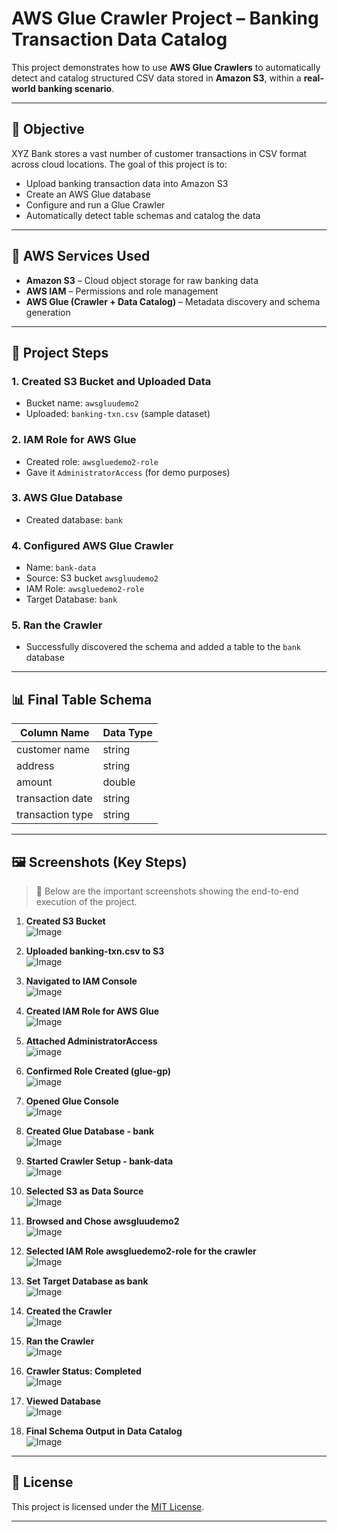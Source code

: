 # AWS Glue Crawler Project – Banking Transaction Data Catalog

This project demonstrates how to use **AWS Glue Crawlers** to automatically detect and catalog structured CSV data stored in **Amazon S3**, within a **real-world banking scenario**.

---

## 🎯 Objective

XYZ Bank stores a vast number of customer transactions in CSV format across cloud locations. The goal of this project is to:
- Upload banking transaction data into Amazon S3
- Create an AWS Glue database
- Configure and run a Glue Crawler
- Automatically detect table schemas and catalog the data

---

## 🧰 AWS Services Used

- **Amazon S3** – Cloud object storage for raw banking data
- **AWS IAM** – Permissions and role management
- **AWS Glue (Crawler + Data Catalog)** – Metadata discovery and schema generation

---

## 📁 Project Steps

### 1. Created S3 Bucket and Uploaded Data
- Bucket name: `awsgluudemo2`
- Uploaded: `banking-txn.csv` (sample dataset)

### 2. IAM Role for AWS Glue
- Created role: `awsgluedemo2-role`
- Gave it `AdministratorAccess` (for demo purposes)

### 3. AWS Glue Database
- Created database: `bank`

### 4. Configured AWS Glue Crawler
- Name: `bank-data`
- Source: S3 bucket `awsgluudemo2`
- IAM Role: `awsgluedemo2-role`
- Target Database: `bank`

### 5. Ran the Crawler
- Successfully discovered the schema and added a table to the `bank` database

---

## 📊 Final Table Schema

| Column Name        | Data Type |
|--------------------|-----------|
| customer name      | string    |
| address            | string    |
| amount             | double    |
| transaction date   | string    |
| transaction type   | string    |

---

## 🖼️ Screenshots (Key Steps)

> 📸 Below are the important screenshots showing the end-to-end execution of the project.

1. **Created S3 Bucket**  
   ![Image](https://github.com/user-attachments/assets/078ca787-08fc-403b-9057-6e7a76b7f797)

2. **Uploaded banking-txn.csv to S3**  
   ![Image](https://github.com/user-attachments/assets/86b33b08-37f7-4966-847a-c2dd0ae9557c)

3. **Navigated to IAM Console**  
   ![Image](https://github.com/user-attachments/assets/f8fa439c-6b11-4e34-a6e6-95125a180bbb)

4. **Created IAM Role for AWS Glue**  
   ![Image](https://github.com/user-attachments/assets/e8036029-1ea9-4ca9-a486-b43bfe9341bb)

5. **Attached AdministratorAccess**  
   ![image](https://github.com/user-attachments/assets/4ac1557c-0649-445c-88f2-d1686684f756)

6. **Confirmed Role Created (glue-gp)**  
   ![image](https://github.com/user-attachments/assets/14042f9f-98e5-4628-8e24-e153b9af1510)

7. **Opened Glue Console**  
   ![Image](https://github.com/user-attachments/assets/2d9e4ef9-102a-46a0-b33e-c8fcecf2f325)

8. **Created Glue Database - bank**  
   ![Image](https://github.com/user-attachments/assets/e966ede5-9224-4563-be1f-ef09fda1c0e2)

9. **Started Crawler Setup - bank-data**  
   ![Image](https://github.com/user-attachments/assets/d9e65417-dc15-4533-bd7e-fbee8cac4e84)

10. **Selected S3 as Data Source**  
    ![Image](https://github.com/user-attachments/assets/4d271eac-f49e-4aa1-84e0-513dba57a9b0)

11. **Browsed and Chose awsgluudemo2**  
     ![Image](https://github.com/user-attachments/assets/94e45d79-5597-4ca8-ac26-27da7040ebfe)

12. **Selected IAM Role awsgluedemo2-role for the crawler**  
    ![Image](https://github.com/user-attachments/assets/b74be033-8ee6-407b-bfe5-2f1430423641)

13. **Set Target Database as bank**  
    ![Image](https://github.com/user-attachments/assets/e3278dee-52b8-4997-ba9c-c377931d151f)

14. **Created the Crawler**  
    ![Image](https://github.com/user-attachments/assets/b24fb50d-b0e8-458c-ad69-106d4a7a9695)

15. **Ran the Crawler**  
    ![Image](https://github.com/user-attachments/assets/bc97f701-61e6-4615-9c6c-787de3e0f4ce)

16. **Crawler Status: Completed**  
    ![Image](https://github.com/user-attachments/assets/a9be210a-dca2-40ae-99e7-8817f3e4a311)

17. **Viewed Database**  
    ![Image](https://github.com/user-attachments/assets/9a6af804-7f75-405d-8a81-de22e653da30)

18. **Final Schema Output in Data Catalog**  
    ![Image](https://github.com/user-attachments/assets/5e1557e6-fa5d-4b7f-a164-b5d5a62cd919)

---

## 📄 License

This project is licensed under the [MIT License](LICENSE).

---

